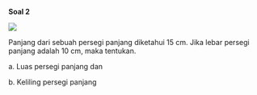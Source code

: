 **Soal 2**

![](resource:assets/md/materi_3/3.2.png "")

Panjang dari sebuah persegi panjang diketahui 15 cm. Jika lebar persegi panjang adalah 10 cm,
maka tentukan.

a. Luas persegi panjang dan

b. Keliling persegi panjang

